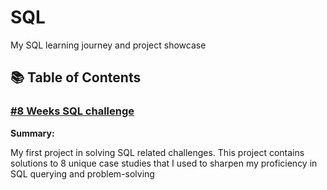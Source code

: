 # SQL
My SQL learning journey and project showcase

## 📚 Table of Contents

### **[#8 Weeks SQL challenge](https://github.com/nacht29/SQL/tree/main/8-week-SQL-challenge)**
**Summary:**

My first project in solving SQL related challenges. This project contains solutions to 8 unique case studies that I used to sharpen my proficiency in SQL querying and problem-solving
